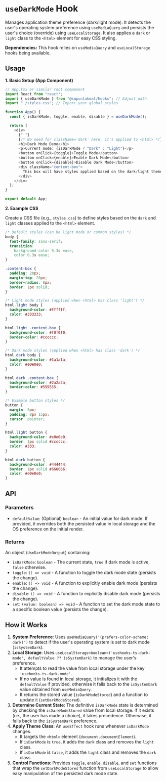 # `useDarkMode` Hook

Manages application theme preference (dark/light mode). It detects the user's operating system preference using `useMediaQuery` and persists the user's choice (override) using `useLocalStorage`. It also applies a `dark` or `light` class to the `<html>` element for easy CSS styling.

**Dependencies:** This hook relies on `useMediaQuery` and `useLocalStorage` hooks being available.

## Usage

**1. Basic Setup (App Component)**

```typescript
// App.tsx or similar root component
import React from "react";
import { useDarkMode } from "@supunlakmal/hooks"; // Adjust path
import "./styles.css"; // Import your global styles

function App() {
  const { isDarkMode, toggle, enable, disable } = useDarkMode();

  return (
    <div>
      {" "}
      {/* No need for className='dark' here, it's applied to <html> */}
      <h1>Dark Mode Demo</h1>
      <p>Current mode: {isDarkMode ? "Dark" : "Light"}</p>
      <button onClick={toggle}>Toggle Mode</button>
      <button onClick={enable}>Enable Dark Mode</button>
      <button onClick={disable}>Disable Dark Mode</button>
      <div className="content-box">
        This box will have styles applied based on the dark/light theme.
      </div>
    </div>
  );
}

export default App;
```

**2. Example CSS**

Create a CSS file (e.g., `styles.css`) to define styles based on the `dark` and `light` classes applied to the `<html>` element.

```css
/* Default styles (can be light mode or common styles) */
body {
  font-family: sans-serif;
  transition:
    background-color 0.3s ease,
    color 0.3s ease;
}

.content-box {
  padding: 20px;
  margin-top: 20px;
  border-radius: 8px;
  border: 1px solid;
}

/* Light mode styles (applied when <html> has class 'light') */
html.light body {
  background-color: #ffffff;
  color: #333333;
}

html.light .content-box {
  background-color: #f0f0f0;
  border-color: #cccccc;
}

/* Dark mode styles (applied when <html> has class 'dark') */
html.dark body {
  background-color: #1a1a1a;
  color: #e0e0e0;
}

html.dark .content-box {
  background-color: #2a2a2a;
  border-color: #555555;
}

/* Example button styles */
button {
  margin: 5px;
  padding: 8px 15px;
  cursor: pointer;
}

html.light button {
  background-color: #e0e0e0;
  border: 1px solid #cccccc;
  color: #333;
}

html.dark button {
  background-color: #444444;
  border: 1px solid #666666;
  color: #e0e0e0;
}
```

## API

### Parameters

- `defaultValue`: (Optional) `boolean` - An initial value for dark mode. If provided, it overrides both the persisted value in local storage and the OS preference on the initial render.

### Returns

An object (`UseDarkModeOutput`) containing:

- `isDarkMode`: `boolean` - The current state, `true` if dark mode is active, `false` otherwise.
- `toggle`: `() => void` - A function to toggle the dark mode state (persists the change).
- `enable`: `() => void` - A function to explicitly enable dark mode (persists the change).
- `disable`: `() => void` - A function to explicitly disable dark mode (persists the change).
- `set`: `(value: boolean) => void` - A function to set the dark mode state to a specific boolean value (persists the change).

## How it Works

1.  **System Preference**: Uses `useMediaQuery('(prefers-color-scheme: dark)')` to detect if the user's operating system is set to dark mode (`isSystemDark`).
2.  **Local Storage**: Uses `useLocalStorage<boolean>('usehooks-ts-dark-mode', defaultValue ?? isSystemDark)` to manage the user's preference.
    - It attempts to read the value from local storage under the key `'usehooks-ts-dark-mode'`.
    - If no value is found in local storage, it initializes it with the `defaultValue` if provided, otherwise it falls back to the `isSystemDark` value obtained from `useMediaQuery`.
    - It returns the stored value (`isDarkModeStored`) and a function to update it (`setDarkModeStored`).
3.  **Determine Current State**: The definitive `isDarkMode` state is determined by checking the `isDarkModeStored` value from local storage. If it exists (i.e., the user has made a choice), it takes precedence. Otherwise, it falls back to the `isSystemDark` preference.
4.  **Apply Theme Class**: An `useEffect` hook runs whenever `isDarkMode` changes.
    - It targets the `<html>` element (`document.documentElement`).
    - If `isDarkMode` is `true`, it adds the `dark` class and removes the `light` class.
    - If `isDarkMode` is `false`, it adds the `light` class and removes the `dark` class.
5.  **Control Functions**: Provides `toggle`, `enable`, `disable`, and `set` functions that wrap the `setDarkModeStored` function from `useLocalStorage` to allow easy manipulation of the persisted dark mode state.

